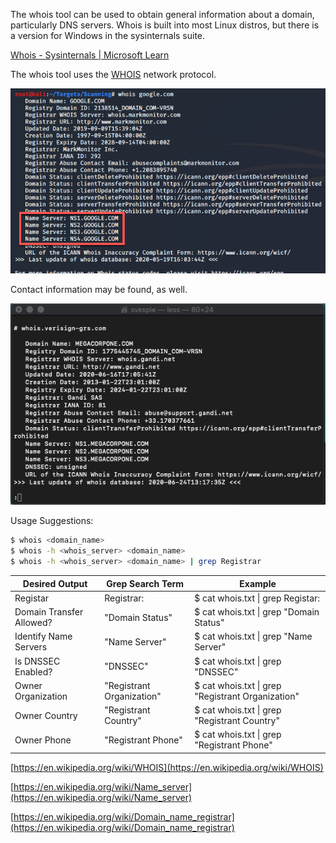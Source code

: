 The whois tool can be used to obtain general information about a domain, particularly DNS servers. Whois is built into most Linux distros, but there is a version for Windows in the sysinternals suite.

[Whois - Sysinternals | Microsoft Learn](https://learn.microsoft.com/en-us/sysinternals/downloads/whois)

The whois tool uses the [WHOIS](../Technical-Reference/Networking/Protocols/WHOIS.md) network protocol.

![](../_attachments/whois.png)

Contact information may be found, as well.

![](../_attachments/whois-1.png)

Usage Suggestions:

``` bash
$ whois <domain_name>
$ whois -h <whois_server> <domain_name>
$ whois -h <whois_server> <domain_name> | grep Registrar
```


| Desired Output           | Grep Search Term          | Example                                           |
| ------------------------ | ------------------------- | ------------------------------------------------- |
| Registar                 | Registrar:                | $ cat whois.txt \| grep Registar:                 |
| Domain Transfer Allowed? | "Domain Status"           | $ cat whois.txt \| grep "Domain Status"           |
| Identify Name Servers    | "Name Server"             | $ cat whois.txt \| grep "Name Server"             |
| Is DNSSEC Enabled?       | "DNSSEC"                  | $ cat whois.txt \| grep "DNSSEC"                  |
| Owner Organization       | "Registrant Organization" | $ cat whois.txt \| grep "Registrant Organization" |
| Owner Country            | "Registrant Country"      | $ cat whois.txt \| grep "Registrant Country"      |
| Owner Phone              | "Registrant Phone"        | $ cat whois.txt \| grep "Registrant Phone"        |

[https://en.wikipedia.org/wiki/WHOIS](https://en.wikipedia.org/wiki/WHOIS)

[https://en.wikipedia.org/wiki/Name_server](https://en.wikipedia.org/wiki/Name_server)

[https://en.wikipedia.org/wiki/Domain_name_registrar](https://en.wikipedia.org/wiki/Domain_name_registrar)
